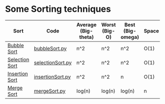 # Some Sorting techniques

 
 |Sort      | Code   |Average (Big-theta)| Worst  (Big-O) | Best (Big-omega)| Space  |Stable | In Place |
 |----------|--------|-------------------|----------------|-----------------|--------|-------|----------|
 |[Bubble Sort](https://www.geeksforgeeks.org/bubble-sort/)|[bubbleSort.py](https://github.com/Ashish-012/Competitive-Coding/blob/master/sorting/bubbleSort.py)|n^2|n^2|n^2|O(1)|Yes|Yes|
 |[Selection Sort](https://www.geeksforgeeks.org/selection-sort/)|[selectionSort.py](https://github.com/Ashish-012/Competitive-Coding/blob/master/sorting/selectionSort.py)|n^2|n^2|n^2|O(1)|No|Yes|
 |[Insertion Sort](https://www.geeksforgeeks.org/insertion-sort/)|[insertionSort.py](https://github.com/Ashish-012/Competitive-Coding/blob/master/sorting/insertionSort.py)|n^2|n^2|n|O(1)|Yes|Yes|
 |[Merge Sort](https://www.geeksforgeeks.org/merge-sort/)|[mergeSort.py](https://github.com/Ashish-012/Competitive-Coding/blob/master/sorting/mergeSort.py)|log(n)|log(n)|log(n)|n|Yes|No|